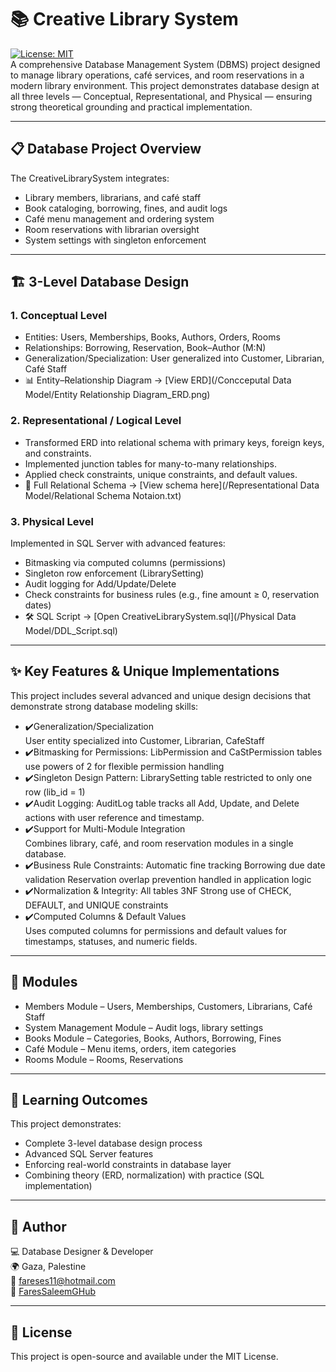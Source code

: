 # 📚 Creative Library System
[![License: MIT](https://img.shields.io/badge/License-MIT-yellow.svg)](LICENSE)<br>
A comprehensive Database Management System (DBMS) project designed to manage library operations, café services, and room reservations in a modern library environment.
This project demonstrates database design at all three levels — Conceptual, Representational, and Physical — ensuring strong theoretical grounding and practical implementation.

---

## 📋 Database Project Overview
The CreativeLibrarySystem integrates:<br>
- Library members, librarians, and café staff
- Book cataloging, borrowing, fines, and audit logs
- Café menu management and ordering system
- Room reservations with librarian oversight
- System settings with singleton enforcement

---

## 🏗️ 3-Level Database Design
### 1. Conceptual Level
- Entities: Users, Memberships, Books, Authors, Orders, Rooms<br>
- Relationships: Borrowing, Reservation, Book–Author (M:N)<br>
- Generalization/Specialization: User generalized into Customer, Librarian, Café Staff<br>
- 📊 Entity–Relationship Diagram → [View ERD](/Concceputal Data Model/Entity Relationship Diagram_ERD.png)

### 2. Representational / Logical Level
- Transformed ERD into relational schema with primary keys, foreign keys, and constraints.<br>
- Implemented junction tables for many-to-many relationships.<br>
- Applied check constraints, unique constraints, and default values.<br>
- 📜 Full Relational Schema → [View schema here](/Representational Data Model/Relational Schema Notaion.txt)

### 3. Physical Level
Implemented in SQL Server with advanced features:<br>
- Bitmasking via computed columns (permissions)<br>
- Singleton row enforcement (LibrarySetting)<br>
- Audit logging for Add/Update/Delete<br>
- Check constraints for business rules (e.g., fine amount ≥ 0, reservation dates)<br>
- 🛠️ SQL Script → [Open CreativeLibrarySystem.sql](/Physical Data Model/DDL_Script.sql)

---

## ✨ Key Features & Unique Implementations
This project includes several advanced and unique design decisions that demonstrate strong database modeling skills:
- ✔️Generalization/Specialization<br>
  User entity specialized into Customer, Librarian, CafeStaff
- ✔️Bitmasking for Permissions:
  LibPermission and CaStPermission tables use powers of 2 for flexible permission handling
- ✔️Singleton Design Pattern:
  LibrarySetting table restricted to only one row (lib_id = 1)
- ✔️Audit Logging:
  AuditLog table tracks all Add, Update, and Delete actions with user reference and timestamp.
- ✔️Support for Multi-Module Integration<br>
  Combines library, café, and room reservation modules in a single database.
- ✔️Business Rule Constraints:
  Automatic fine tracking
  Borrowing due date validation
  Reservation overlap prevention handled in application logic
- ✔️Normalization & Integrity:
  All tables 3NF
  Strong use of CHECK, DEFAULT, and UNIQUE constraints
- ✔️Computed Columns & Default Values<br>
  Uses computed columns for permissions and default values for timestamps, statuses, and numeric fields.

---

## 📂 Modules
- Members Module – Users, Memberships, Customers, Librarians, Café Staff
- System Management Module – Audit logs, library settings
- Books Module – Categories, Books, Authors, Borrowing, Fines
- Café Module – Menu items, orders, item categories
- Rooms Module – Rooms, Reservations

---

## 📖 Learning Outcomes
This project demonstrates:
- Complete 3-level database design process
- Advanced SQL Server features
- Enforcing real-world constraints in database layer
- Combining theory (ERD, normalization) with practice (SQL implementation)

---

## 👤 Author
💻 Database Designer & Developer <br>
🌍 Gaza, Palestine <br>
📧 fareses11@hotmail.com <br>
🔗 [FaresSaleemGHub](https://github.com/FaresSaleemGHub)

---

## 📜 License
This project is open-source and available under the MIT License.
